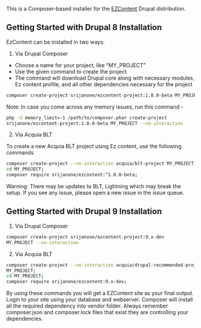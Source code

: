 This is a Composer-based installer for the 
[EZContent](https://www.drupal.org/project/ezcontent) Drupal distribution.

## Getting Started with Drupal 8 Installation

EzContent can be installed in two ways:

1. Via Drupal Composer

 * Choose a name for your project, like “MY_PROJECT”
 * Use the given command to create the project
 * The command will download Drupal core along with necessary modules,
Ez content profile, and all other dependencies necessary for the project
```bash
composer create-project srijanone/ezcontent-project:1.0.0-beta MY_PROJECT --no-interaction
```

Note: In case you come across any memory issues, run this command -
```bash
php -d memory_limit=-1 /path/to/composer.phar create-project
srijanone/ezcontent-project:1.0.0-beta MY_PROJECT --no-interaction
```

2. Via Acquia BLT

To create a new Acquia BLT project using Ez content, use the following commands
```bash
composer create-project --no-interaction acquia/blt-project MY_PROJECT;
cd MY_PROJECT;
composer require srijanone/ezcontent:^1.0.0-beta;
```
Warning: There may be updates to BLT, Lightning which may break the setup. If
you see any issue, please open a new issue in the issue queue.

## Getting Started with Drupal 9 Installation

1. Via Drupal Composer

```bash
composer create-project srijanone/ezcontent-project:9.x-dev
MY_PROJECT --no-interaction
```
2. Via Acquia BLT

```bash
composer create-project --no-interaction acquia/drupal-recommended-project
MY_PROJECT;
cd MY_PROJECT;
composer require srijanone/ezcontent:9.x-dev;
```

By using these commands you will get a EZContent site as your final output.
Login to your site using your database and webserver. Composer will install
all the required dependency into vendor folder. Always remember composer.json
and composer.lock files that exist they are controlling your dependencies.